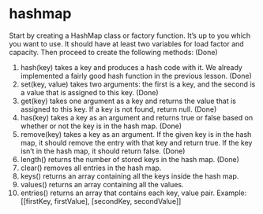 # hashmap
Start by creating a HashMap class or factory function. It’s up to you which you want to use. It should have at least two variables for load factor and capacity. Then proceed to create the following methods: (Done)
1. hash(key) takes a key and produces a hash code with it. We already implemented a fairly good hash function in the previous lesson. (Done)
2. set(key, value) takes two arguments: the first is a key, and the second is a value that is assigned to this key. (Done)
3. get(key) takes one argument as a key and returns the value that is assigned to this key. If a key is not found, return null. (Done)
4. has(key) takes a key as an argument and returns true or false based on whether or not the key is in the hash map. (Done)
5. remove(key) takes a key as an argument. If the given key is in the hash map, it should remove the entry with that key and return true. If the key isn’t in the hash map, it should return false. (Done)
6. length() returns the number of stored keys in the hash map. (Done)
7. clear() removes all entries in the hash map.
8. keys() returns an array containing all the keys inside the hash map.
9. values() returns an array containing all the values.
10. entries() returns an array that contains each key, value pair. Example: [[firstKey, firstValue], [secondKey, secondValue]]
